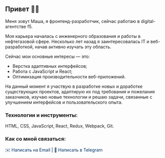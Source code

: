 ## Привет 🙋‍♀️ 
Меня зовут Маша, я фронтенд-разработчик, сейчас работаю в digital-агентстве f5.  

Моя карьера началась с инженерного образования и работы в нефтегазовой сфере. Несколько лет назад я заинтересовалась IT и веб-разработкой, начав активно изучать эту область.

Сейчас мои основные интересы — это:
- Верстка адаптивных интерфейсов;
- Работа с JavaScript и React;
- Оптимизация производительности веб-приложений.  

На данный момент я участвую в разработке новых и доработке существующих проектов, адаптирую их под требования и пожелания заказчиков, изучаю новые технологии и решаю задачи, связанные с улучшением интерфейсов и пользовательского опыта.

### Технологии и инструменты:  
HTML, CSS, JavaScript, React, Redux, Webpack, Git.

### Как со мной связаться:  
<a href="mailto:zuevamary96@gmail.com" style="text-decoration: none; color: #003366;">✉️ Написать на Email</a> | 
<a href="https://t.me/zuevamariyaa" style="text-decoration: none; color: #003366;">📱 Написать в Telegram</a>
